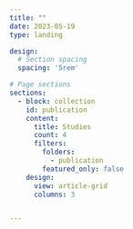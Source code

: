 ```yaml
---
title: ""
date: 2023-05-19
type: landing

design:
  # Section spacing
  spacing: '5rem'

# Page sections
sections:
  - block: collection
    id: publication
    content:
      title: Studies
      count: 4
      filters:
        folders:
          - publication
        featured_only: false
    design:
      view: article-grid
      columns: 3


---
```

